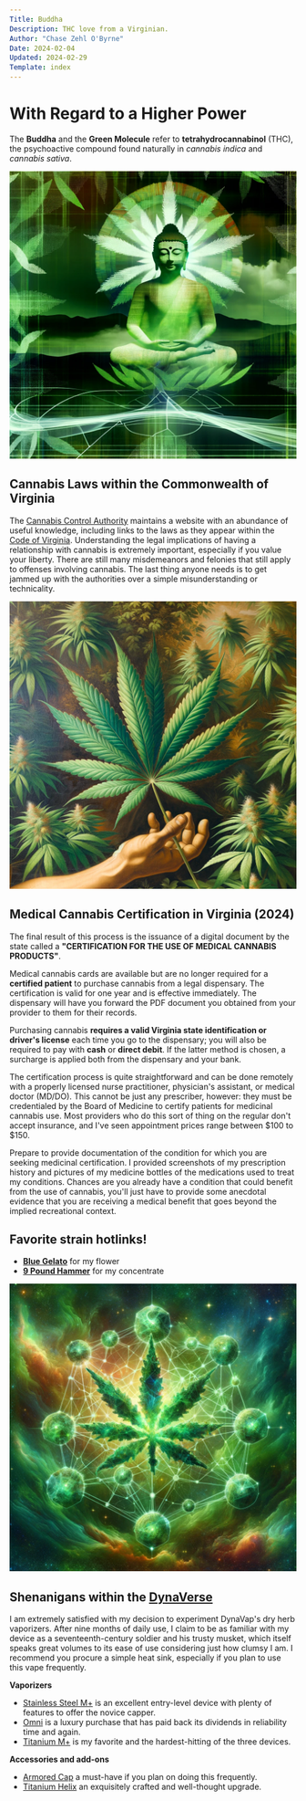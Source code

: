 ```yaml
---
Title: Buddha
Description: THC love from a Virginian.
Author: "Chase Zehl O'Byrne"
Date: 2024-02-04
Updated: 2024-02-29
Template: index
---
```


# With Regard to a Higher Power
The **Buddha** and the **Green Molecule** refer to **tetrahydrocannabinol** (THC), the psychoactive compound 
found naturally in *cannabis indica* and *cannabis sativa*.

![The Buddha](/assets/buddha.webp#right)

## Cannabis Laws within the Commonwealth of Virginia
The [Cannabis Control Authority](https://www.cca.virginia.gov/) maintains a website with an abundance of useful
knowledge, including links to the laws as they appear within the [Code of Virginia](https://law.lis.virginia.gov/vacode). 
Understanding the legal implications of having a relationship with cannabis is extremely important, especially if 
you value your liberty. There are still many misdemeanors and felonies that still apply to offenses involving cannabis. 
The last thing anyone needs is to get jammed up with the authorities over a simple misunderstanding or technicality. 

![The Gift of Cannabis](/assets/green_plant.webp#left)

## Medical Cannabis Certification in Virginia (2024)
The final result of this process is the issuance of a digital document by the state called a 
**"CERTIFICATION FOR THE USE OF MEDICAL CANNABIS PRODUCTS"**. 

Medical cannabis cards are available but are no longer required for a **certified patient** to purchase cannabis 
from a legal dispensary. The certification is valid for one year and is effective immediately. The dispensary will
have you forward the PDF document you obtained from your provider to them for their records.

Purchasing cannabis **requires a valid Virginia state identification or driver's license**
each time you go to the dispensary; you will also be required to pay with **cash** or **direct debit**. If the latter
method is chosen, a surcharge is applied both from the dispensary and your bank.

The certification process is quite straightforward and can be done remotely with a properly licensed nurse 
practitioner, physician's assistant, or medical doctor (MD/DO). This cannot be just any prescriber, however: they must 
be credentialed by the Board of Medicine to certify patients for medicinal cannabis use. Most providers who do this
sort of thing on the regular don't accept insurance, and I've seen appointment prices range between $100 to $150.

Prepare to provide documentation of the condition for which you are seeking medicinal certification. I provided
screenshots of my prescription history and pictures of my medicine bottles of the medications used to treat my 
conditions. Chances are you already have a condition that could benefit from the use of cannabis, you'll just have to
provide some anecdotal evidence that you are receiving a medical benefit that goes beyond the implied recreational 
context.

## Favorite strain hotlinks!
* [**Blue Gelato**](https://www.leafly.com/strains/blue-gelato) for my flower
* [**9 Pound Hammer**](https://www.leafly.com/strains/9-pound-hammer) for my concentrate

![Green Molecule](/assets/green_god.webp#right)

## Shenanigans within the [DynaVerse](https://www.reddit.com/r/Dynavap)
I am extremely satisfied with my decision to experiment DynaVap's dry herb vaporizers. After nine months of daily use,
I claim to be as familiar with my device as a seventeenth-century soldier and his trusty musket, which itself speaks great 
volumes to its ease of use considering just how clumsy I am. I recommend you procure a simple heat sink, especially if you 
plan to use this vape frequently.

**Vaporizers**
 * [Stainless Steel M+](https://www.dynavap.com/collections/m) is an excellent entry-level device with plenty
 of features to offer the novice capper. 
 * [Omni](https://www.dynavap.com/collections/omni) is a luxury purchase that has paid back its dividends in reliability
  time and again.
 * [Titanium M+](https://www.dynavap.com/collections/m) is my favorite and the hardest-hitting of the three devices. 

 **Accessories and add-ons**
 * [Armored Cap](https://www.dynavap.com/collections/caps) a must-have if you plan on doing this frequently.
 * [Titanium Helix](https://www.dynavap.com/collections/tips) an exquisitely crafted and well-thought upgrade.

